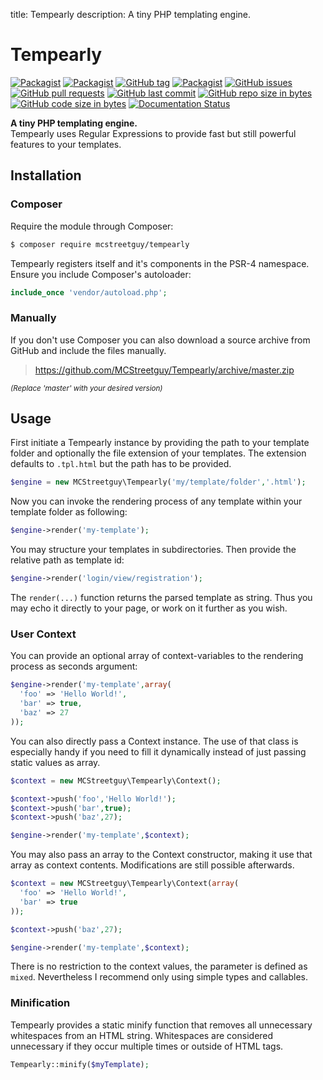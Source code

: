 title: Tempearly
description: A tiny PHP templating engine.

<h1 id="tempearly">Tempearly</h1>

[![Packagist](https://img.shields.io/packagist/v/mcstreetguy/tempearly.svg)](https://packagist.org/packages/mcstreetguy/tempearly)
[![Packagist](https://img.shields.io/packagist/dt/mcstreetguy/tempearly.svg)](https://packagist.org/packages/mcstreetguy/tempearly)
[![GitHub tag](https://img.shields.io/github/tag/mcstreetguy/tempearly.svg)](https://github.com/MCStreetguy/Tempearly)
[![Packagist](https://img.shields.io/packagist/l/mcstreetguy/tempearly.svg)](https://packagist.org/packages/mcstreetguy/tempearly)
[![GitHub issues](https://img.shields.io/github/issues/mcstreetguy/tempearly.svg)](https://github.com/MCStreetguy/Tempearly/issues)
[![GitHub pull requests](https://img.shields.io/github/issues-pr/mcstreetguy/tempearly.svg)](https://github.com/MCStreetguy/Tempearly/pulls)
[![GitHub last commit](https://img.shields.io/github/last-commit/mcstreetguy/tempearly.svg)](https://github.com/MCStreetguy/Tempearly/commits/master)
[![GitHub repo size in bytes](https://img.shields.io/github/repo-size/mcstreetguy/tempearly.svg)](https://github.com/MCStreetguy/Tempearly)
[![GitHub code size in bytes](https://img.shields.io/github/languages/code-size/mcstreetguy/tempearly.svg)](https://github.com/MCStreetguy/Tempearly/tree/master/src)
[![Documentation Status](https://readthedocs.org/projects/tempearly/badge/?version=latest)](http://tempearly.readthedocs.io/en/latest/?badge=latest)

**A tiny PHP templating engine.**   
Tempearly uses Regular Expressions to provide fast but still powerful features to your templates.

## Installation

### Composer

Require the module through Composer:    

``` bash
$ composer require mcstreetguy/tempearly
```

Tempearly registers itself and it's components in the PSR-4 namespace.
Ensure you include Composer's autoloader:

``` php
include_once 'vendor/autoload.php';
```

### Manually

If you don't use Composer you can also download a source archive from GitHub and include the files manually.

> https://github.com/MCStreetguy/Tempearly/archive/master.zip

_<small>(Replace 'master' with your desired version)</small>_

## Usage
First initiate a Tempearly instance by providing the path to your template folder
and optionally the file extension of your templates. The extension defaults to `.tpl.html`
but the path has to be provided.

```PHP
$engine = new MCStreetguy\Tempearly('my/template/folder','.html');
```

Now you can invoke the rendering process of any template within your template folder as following:

```PHP
$engine->render('my-template');
```

You may structure your templates in subdirectories. Then provide the relative path as template id:

```PHP
$engine->render('login/view/registration');
```

The `render(...)` function returns the parsed template as string. Thus you may echo it
directly to your page, or work on it further as you wish.

### User Context
You can provide an optional array of context-variables to the rendering process as seconds argument:

```PHP
$engine->render('my-template',array(
  'foo' => 'Hello World!',
  'bar' => true,
  'baz' => 27
));
```

You can also directly pass a Context instance. The use of that class is especially
handy if you need to fill it dynamically instead of just passing static values as array.

```PHP
$context = new MCStreetguy\Tempearly\Context();

$context->push('foo','Hello World!');
$context->push('bar',true);
$context->push('baz',27);

$engine->render('my-template',$context);
```

You may also pass an array to the Context constructor, making it use that array
as context contents. Modifications are still possible afterwards.

```PHP
$context = new MCStreetguy\Tempearly\Context(array(
  'foo' => 'Hello World!',
  'bar' => true
));

$context->push('baz',27);

$engine->render('my-template',$context);
```

There is no restriction to the context values, the parameter is defined as `mixed`.
Nevertheless I recommend only using simple types and callables.

### Minification
Tempearly provides a static minify function that removes all unnecessary whitespaces from an HTML string.
Whitespaces are considered unnecessary if they occur multiple times or outside of HTML tags.

```PHP
Tempearly::minify($myTemplate);
```

